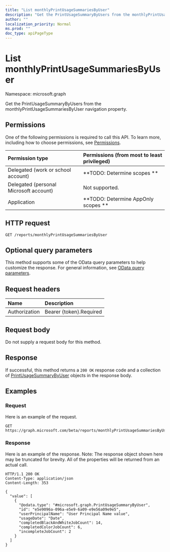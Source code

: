 ```yaml
---
title: "List monthlyPrintUsageSummariesByUser"
description: "Get the PrintUsageSummaryByUsers from the monthlyPrintUsageSummariesByUser navigation property."
author: ""
localization_priority: Normal
ms.prod: ""
doc_type: apiPageType
---
```


# List monthlyPrintUsageSummariesByUser

Namespace: microsoft.graph

Get the PrintUsageSummaryByUsers from the monthlyPrintUsageSummariesByUser navigation property.

## Permissions
One of the following permissions is required to call this API. To learn more, including how to choose permissions, see [Permissions](/concepts/permissions-reference.md).

|Permission type|Permissions (from most to least privileged)|
|:---|:---|
|Delegated (work or school account)|**TODO: Determine scopes **|
|Delegated (personal Microsoft account)|Not supported.|
|Application|**TODO: Determine AppOnly scopes **|

## HTTP request
<!-- {
  "blockType": "ignored"
}
-->
``` http
GET /reports/monthlyPrintUsageSummariesByUser
```

## Optional query parameters
This method supports some of the OData query parameters to help customize the response. For general information, see [OData query parameters](/graph/query-parameters).

## Request headers
|Name|Description|
|:---|:---|
|Authorization|Bearer {token}.Required|

## Request body
Do not supply a request body for this method.

## Response
If successful, this method returns a `200 OK` response code and a collection of [PrintUsageSummaryByUser](../resources/printusagesummarybyuser.md) objects in the response body.

## Examples

### Request
Here is an example of the request.
<!-- {
  "blockType": "request",
  "name": "get_printusagesummarybyuser"
}
-->
``` http
GET https://graph.microsoft.com/beta/reports/monthlyPrintUsageSummariesByUser
```

### Response
Here is an example of the response. Note: The response object shown here may be truncated for brevity. All of the properties will be returned from an actual call.
<!-- {
  "blockType": "response",
  "truncated": true,
  "@odata.type": "collection(microsoft.graph.printusagesummarybyuser)"
}
-->
``` http
HTTP/1.1 200 OK
Content-Type: application/json
Content-Length: 353

{
  "value": [
    {
      "@odata.type": "#microsoft.graph.PrintUsageSummaryByUser",
      "id": "e5e9096a-096a-e5e9-6a09-e9e56a09e9e5",
      "userPrincipalName": "User Principal Name value",
      "usageDate": "Date",
      "completedBlackAndWhiteJobCount": 14,
      "completedColorJobCount": 6,
      "incompleteJobCount": 2
    }
  ]
}
```

